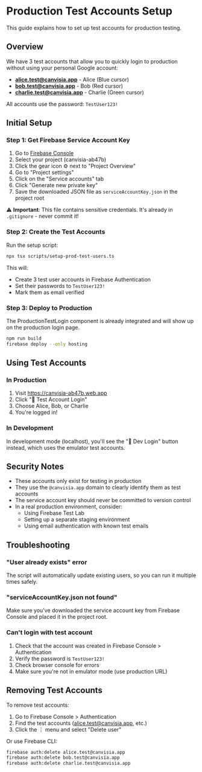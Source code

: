 # Production Test Accounts Setup

This guide explains how to set up test accounts for production testing.

## Overview

We have 3 test accounts that allow you to quickly login to production without using your personal Google account:

- **alice.test@canvisia.app** - Alice (Blue cursor)
- **bob.test@canvisia.app** - Bob (Red cursor)
- **charlie.test@canvisia.app** - Charlie (Green cursor)

All accounts use the password: `TestUser123!`

## Initial Setup

### Step 1: Get Firebase Service Account Key

1. Go to [Firebase Console](https://console.firebase.google.com/)
2. Select your project (canvisia-ab47b)
3. Click the gear icon ⚙️ next to "Project Overview"
4. Go to "Project settings"
5. Click on the "Service accounts" tab
6. Click "Generate new private key"
7. Save the downloaded JSON file as `serviceAccountKey.json` in the project root

⚠️ **Important**: This file contains sensitive credentials. It's already in `.gitignore` - never commit it!

### Step 2: Create the Test Accounts

Run the setup script:

```bash
npx tsx scripts/setup-prod-test-users.ts
```

This will:
- Create 3 test user accounts in Firebase Authentication
- Set their passwords to `TestUser123!`
- Mark them as email verified

### Step 3: Deploy to Production

The ProductionTestLogin component is already integrated and will show up on the production login page.

```bash
npm run build
firebase deploy --only hosting
```

## Using Test Accounts

### In Production

1. Visit https://canvisia-ab47b.web.app
2. Click "🧪 Test Account Login"
3. Choose Alice, Bob, or Charlie
4. You're logged in!

### In Development

In development mode (localhost), you'll see the "🔧 Dev Login" button instead, which uses the emulator test accounts.

## Security Notes

- These accounts only exist for testing in production
- They use the `@canvisia.app` domain to clearly identify them as test accounts
- The service account key should never be committed to version control
- In a real production environment, consider:
  - Using Firebase Test Lab
  - Setting up a separate staging environment
  - Using email authentication with known test emails

## Troubleshooting

### "User already exists" error

The script will automatically update existing users, so you can run it multiple times safely.

### "serviceAccountKey.json not found"

Make sure you've downloaded the service account key from Firebase Console and placed it in the project root.

### Can't login with test account

1. Check that the account was created in Firebase Console > Authentication
2. Verify the password is `TestUser123!`
3. Check browser console for errors
4. Make sure you're not in emulator mode (use production URL)

## Removing Test Accounts

To remove test accounts:

1. Go to Firebase Console > Authentication
2. Find the test accounts (alice.test@canvisia.app, etc.)
3. Click the ⋮ menu and select "Delete user"

Or use Firebase CLI:

```bash
firebase auth:delete alice.test@canvisia.app
firebase auth:delete bob.test@canvisia.app
firebase auth:delete charlie.test@canvisia.app
```
